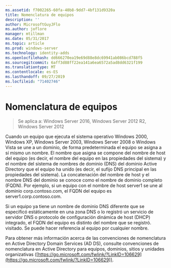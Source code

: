 ```yaml
---
ms.assetid: f7002265-60fa-40b8-9dd7-4bf131d9320a
title: Nomenclatura de equipos
description: ''
author: MicrosoftGuyJFlo
ms.author: joflore
manager: mtillman
ms.date: 05/31/2017
ms.topic: article
ms.prod: windows-server
ms.technology: identity-adds
ms.openlocfilehash: dd666270ea19e69d88e8dc69941ab086bcd788f5
ms.sourcegitcommit: 6aff3d88ff22ea141a6ea6572a5ad8dd6321f199
ms.translationtype: MT
ms.contentlocale: es-ES
ms.lasthandoff: 09/27/2019
ms.locfileid: "71402746"
---
```

# <a name="computer-naming"></a>Nomenclatura de equipos

>Se aplica a: Windows Server 2016, Windows Server 2012 R2, Windows Server 2012

Cuando un equipo que ejecuta el sistema operativo Windows 2000, Windows XP, Windows Server 2003, Windows Server 2008 o Windows Vista se une a un dominio, de forma predeterminada el equipo se asigna a sí mismo un nombre. El nombre que asigna se compone del nombre de host del equipo (es decir, el nombre del equipo en las propiedades del sistema) y el nombre del sistema de nombres de dominio (DNS) del dominio Active Directory que el equipo ha unido (es decir, el sufijo DNS principal en las propiedades del sistema). La concatenación del nombre de host y el nombre DNS del dominio se conoce como el nombre de dominio completo (FQDN). Por ejemplo, si un equipo con el nombre de host server1 se une al dominio corp.contoso.com, el FQDN del equipo es server1.corp.contoso.com.  
  
Si un equipo ya tiene un nombre de dominio DNS diferente que se especificó estáticamente en una zona DNS o lo registró un servicio de servidor DNS o protocolo de configuración dinámica de host (DHCP) integrado, el FQDN del equipo es distinto del nombre que se registró. visitado. Se puede hacer referencia al equipo por cualquier nombre.  
  
Para obtener más información acerca de las convenciones de nomenclatura en Active Directory Domain Services (AD DS), consulte convenciones de nomenclatura en Active Directory para equipos, dominios, sitios y unidades organizativas ([https://go.microsoft.com/fwlink/?LinkID=106629](https://go.microsoft.com/fwlink/?LinkID=106629)).  
  


